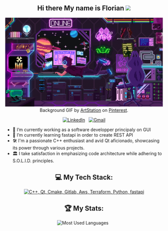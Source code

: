
<h2 align="center">
    Hi there My name is Florian <img src="https://media.giphy.com/media/HQtGNTdzXP6izpGOBS/giphy.gif" width="25">
</h2>

<div align="center">
  
[![Hello World, I'm Florian!](assets/banner.gif)](https://github.com/FARKAL800)
Background GIF by [ArtStation](https://www.pinterest.fr/pin/515310382374490235/) on [Pinterest](https://www.pinterest.com/).

[![LinkedIn](https://skillicons.dev/icons?i=linkedin)](https://www.linkedin.com/in/florian-finello-701aa7175/) &nbsp;
[![Gmail](https://skillicons.dev/icons?i=gmail)](mailto:florian.finello@gmail.com?subject=Hello%20Florian,%20From%20Github)

</div>

- 🔭 I’m currently working as a software developper principaly on GUI 
- 🌱 I’m currently learning fastapi in order to create REST API
- 🛠️ I'm a passionate C++ enthusiast and avid Qt aficionado, showcasing its power through various projects.
- 🏛️ I take satisfaction in emphasizing code architecture while adhering to S.O.L.I.D. principles.
  
<div align="center">

## 💻 My Tech Stack:

[![C++, Qt, Cmake, Gitlab, Aws, Terraform, Python, fastapi](https://skillicons.dev/icons?i=cpp,qt,cmake,gitlab,aws,terraform,fastapi)](https://skillicons.dev)

## 🏆 My Stats:

<p>
    <img height=175 alt="Most Used Languages" src="https://github-readme-stats.vercel.app/api/top-langs/?username=FARKAL800&layout=compact&theme=dark" />&nbsp;&nbsp;
</p>

</div>
